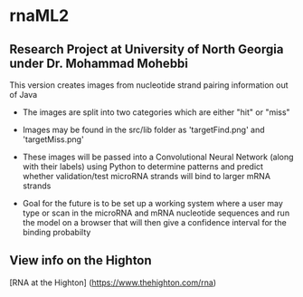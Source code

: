 # rnaML2

## Research Project at University of North Georgia under Dr. Mohammad Mohebbi

This version creates images from nucleotide strand pairing information out of Java

- The images are split into two categories which are either "hit" or "miss"

- Images may be found in the src/lib folder as 'targetFind.png' and 'targetMiss.png'

- These images will be passed into a Convolutional Neural Network (along with their labels) using Python to determine patterns and predict whether validation/test microRNA strands will bind to larger mRNA strands

- Goal for the future is to be set up a working system where a user may type or scan in the microRNA and mRNA nucleotide sequences and run the model on a browser that will then give a confidence interval for the binding probabilty

## View info on the Highton
[RNA at the Highton] (https://www.thehighton.com/rna)